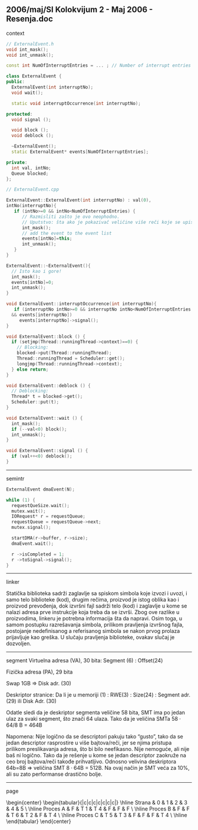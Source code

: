 2006/maj/SI Kolokvijum 2 - Maj 2006 - Resenja.doc
--------------------------------------------------------------------------------
context

```cpp
// ExternalEvent.h
void int_mask();
void int_unmask();

const int NumOfInterruptEntries = ... ; // Number of interrupt entries

class ExternalEvent {
public:
  ExternalEvent(int interruptNo);
  void wait();

  static void interruptOccurrence(int interruptNo);

protected:
  void signal ();

  void block ();
  void deblock ();

  ~ExternalEvent();
  static ExternalEvent* events[NumOfInterruptEntries];

private:
  int val, intNo;
  Queue blocked;
};

// ExternalEvent.cpp

ExternalEvent::ExternalEvent(int interruptNo) : val(0),
intNo(interruptNo){
   if (intNo>=0 && intNo<NumOfInterruptEntries) {
      // Razmisliti zašto je ovo neophodno.
      // Uputstvo: šta ako je pokazivač veličine više reči koje se upisuju neatomično u narednoj naredbi?
      int_mask();
      // add the event to the event list
      events[intNo]=this;
      int_unmask();
   }
}

ExternalEvent::~ExternalEvent(){
  // Isto kao i gore!
  int_mask();
  events[intNo]=0;
  int_unmask();
}

void ExternalEvent::interruptOccurrence(int interruptNo){
   if (interruptNo intNo>=0 && interruptNo intNo<NumOfInterruptEntries
  && events[interruptNo])
     events[interruptNo]->signal();
}

void ExternalEvent::block () {
  if (setjmp(Thread::runningThread->context)==0) {
    // Blocking:
    blocked->put(Thread::runningThread);
    Thread::runningThread = Scheduler::get();
    longjmp(Thread::runningThread->context);
  } else return;
}

void ExternalEvent::deblock () {
  // Deblocking:
  Thread* t = blocked->get();
  Scheduler::put(t);
}

void ExternalEvent::wait () {
  int_mask();
  if (--val<0) block();
  int_unmask();
}

void ExternalEvent::signal () {
  if (val++<0) deblock();
}
```
--------------------------------------------------------------------------------
semintr
```cpp
ExternalEvent dmaEvent(N);

while (1) {
  requestQueSize.wait();
  mutex.wait();
  IORequest* r = requestQueue;
  requestQueue = requestQueue->next;
  mutex.signal();

  startDMA(r->buffer, r->size);
  dmaEvent.wait();

  r ->isCompleted = 1;
  r ->toSignal->signal();
}
```

--------------------------------------------------------------------------------
linker

Statička biblioteka sadrži zaglavlje sa spiskom simbola koje izvozi i uvozi, i samo
telo biblioteke (kod), drugim rečima, proizvod je istog oblika kao i proizvod prevođenja,
dok izvršni fajl sadrži telo (kod) i zaglavlje u kome se nalazi adresa prve instrukcije koja
treba da se izvrši. Zbog ove razlike u proizvodima, linkeru je potrebna informacija šta da
napravi. Osim toga, u samom postupku razrešavanja simbola, prilikom pravljenja
izvršnog fajla, postojanje nedefinisanog a referisanog simbola se nakon prvog prolaza
prijavljuje kao greška. U slučaju pravljenja biblioteke, ovakav slučaj je dozvoljen.

--------------------------------------------------------------------------------
segment
Virtuelna adresa (VA), 30 bita: Segment (6) : Offset(24)

Fizička adresa (PA), 29 bita

Swap 1GB => Disk adr. (30)

Deskriptor stranice: 
Da li je u memoriji (1) : RWE(3) : Size(24) : Segment
adr. (29) ili Disk Adr. (30)

Odatle sledi da je deskriptor segmenta veličine 58 bita, SMT ima po jedan ulaz za
svaki segment, što znači 64 ulaza. Tako da je veličina SMTa $58 \cdot 64$/8 B = 464B

Napomena: Nije logično da se descriptori pakuju tako “gusto”, tako da se jedan
descriptor rasprostire u više bajtova/reči, jer se njima pristupa prilikom
preslikavanja adresa, što bi bilo neefikasno. Nije nemoguće, ali nije baš ni
logično. Tako da je rešenje u kome se jedan descriptor zaokruže na ceo broj
bajtova/reči takođe prihvatljivo. Odnosno velivina deskriptora 64b=8B =>
veličina SMT $8\cdot64$B = 512B. Na ovaj način je SMT veća za 10%, ali su zato
performanse drastično bolje.

--------------------------------------------------------------------------------
page

\begin{center}
\begin{tabular}{|c|c|c|c|c|c|c|}
\hline
Strana & 0 & 1 & 2 & 3 & 4 & 5 \\
\hline
Proces  A & F & T  1 & T  4 & F & F & F \\
\hline
Proces  B & F & F & T  6 & T  2 & F & T  4 \\
\hline
Proces  C & T  5 & T  3 & F & F & F & T  4 \\
\hline
\end{tabular}
\end{center}


